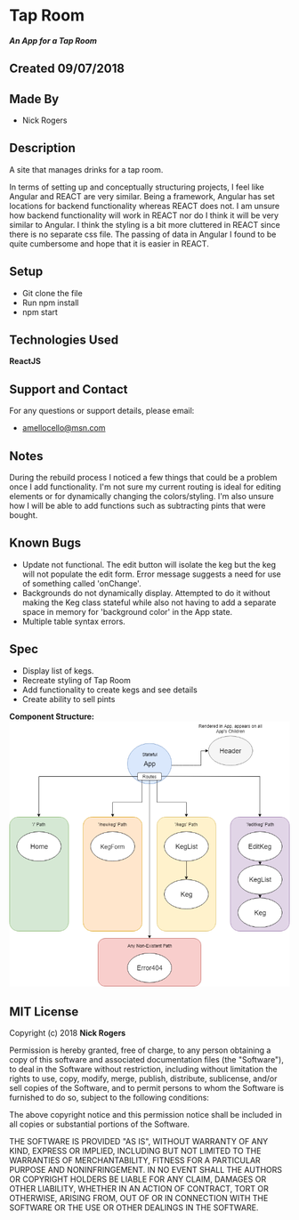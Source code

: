 # Tap Room
##### An App for a Tap Room

## Created 09/07/2018

## Made By

  * Nick Rogers  

## Description

A site that manages drinks for a tap room.  

In terms of setting up and conceptually structuring projects, I feel like Angular and REACT are very similar.  Being a framework, Angular has set locations for backend functionality whereas REACT does not.  I am unsure how backend functionality will work in REACT nor do I think it will be very similar to Angular.  I think the styling is a bit more cluttered in REACT since there is no separate css file.  The passing of data in Angular I found to be quite cumbersome and hope that it is easier in REACT.

## Setup

  * Git clone the file  
  * Run npm install  
  * npm start

## Technologies Used

  **ReactJS**

## Support and Contact

For any questions or support details, please email:
  * amellocello@msn.com  

## Notes
  During the rebuild process I noticed a few things that could be a problem once I add functionality.  I'm not sure my current routing is ideal for editing elements or for dynamically changing the colors/styling.  I'm also unsure how I will be able to add functions such as subtracting pints that were bought.
## Known Bugs
  * Update not functional.  The edit button will isolate the keg but the keg will not populate the edit form.  Error message suggests a need for use of something called 'onChange'.
  * Backgrounds do not dynamically display.  Attempted to do it without making the Keg class stateful while also not having to add a separate space in memory for 'background color' in the App state.
  * Multiple table syntax errors.
## Spec

* Display list of kegs.
* Recreate styling of Tap Room
* Add functionality to create kegs and see details
* Create ability to sell pints

**Component Structure:**
![Alt text](src/assets/images/new_tap_room_structure.png)

## MIT License

Copyright (c) 2018 **Nick Rogers**

Permission is hereby granted, free of charge, to any person obtaining a copy
of this software and associated documentation files (the "Software"), to deal
in the Software without restriction, including without limitation the rights
to use, copy, modify, merge, publish, distribute, sublicense, and/or sell
copies of the Software, and to permit persons to whom the Software is
furnished to do so, subject to the following conditions:

The above copyright notice and this permission notice shall be included in all
copies or substantial portions of the Software.

THE SOFTWARE IS PROVIDED "AS IS", WITHOUT WARRANTY OF ANY KIND, EXPRESS OR
IMPLIED, INCLUDING BUT NOT LIMITED TO THE WARRANTIES OF MERCHANTABILITY,
FITNESS FOR A PARTICULAR PURPOSE AND NONINFRINGEMENT. IN NO EVENT SHALL THE
AUTHORS OR COPYRIGHT HOLDERS BE LIABLE FOR ANY CLAIM, DAMAGES OR OTHER
LIABILITY, WHETHER IN AN ACTION OF CONTRACT, TORT OR OTHERWISE, ARISING FROM,
OUT OF OR IN CONNECTION WITH THE SOFTWARE OR THE USE OR OTHER DEALINGS IN THE
SOFTWARE.
